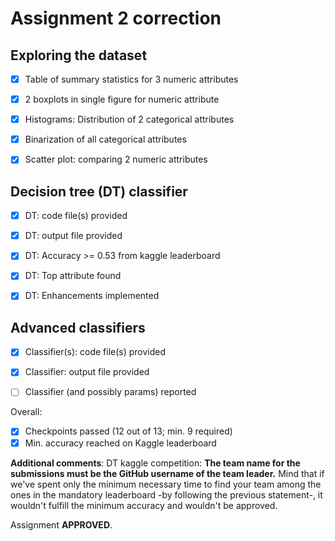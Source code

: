 # Assignment 2 correction

## Exploring the dataset

  * [x] Table of summary statistics for 3 numeric attributes
  * [x] 2 boxplots in single figure for numeric attribute
  * [x] Histograms: Distribution of 2 categorical attributes
  * [x] Binarization of all categorical attributes
  * [x] Scatter plot: comparing 2 numeric attributes


## Decision tree (DT) classifier

  * [x] DT: code file(s) provided
  * [x] DT: output file provided
  * [x] DT: Accuracy >= 0.53 from kaggle leaderboard
  * [x] DT: Top attribute found
  * [x] DT: Enhancements implemented


## Advanced classifiers

  * [x] Classifier(s): code file(s) provided
  * [x] Classifier: output file provided
  * [ ] Classifier (and possibly params) reported


Overall:

  * [x] Checkpoints passed (12 out of 13; min. 9 required)
  * [x] Min. accuracy reached on Kaggle leaderboard

**Additional comments**: DT kaggle competition: **The team name for the submissions must be the GitHub username of the team leader.**
Mind that if we've spent only the minimum necessary time to find your team among the ones in the mandatory leaderboard -by following the previous statement-, it wouldn't fulfill the minimum accuracy and wouldn't be approved.


Assignment **APPROVED**.

